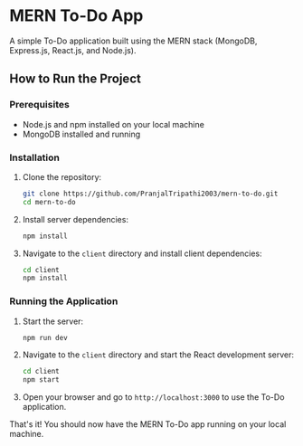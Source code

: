 # MERN To-Do App

A simple To-Do application built using the MERN stack (MongoDB, Express.js, React.js, and Node.js).

## How to Run the Project

### Prerequisites

- Node.js and npm installed on your local machine
- MongoDB installed and running

### Installation

1. Clone the repository:
   ```bash
   git clone https://github.com/PranjalTripathi2003/mern-to-do.git
   cd mern-to-do
   ```

2. Install server dependencies:
   ```bash
   npm install
   ```

3. Navigate to the `client` directory and install client dependencies:
   ```bash
   cd client
   npm install
   ```

### Running the Application

1. Start the server:
   ```bash
   npm run dev
   ```

2. Navigate to the `client` directory and start the React development server:
   ```bash
   cd client
   npm start
   ```

3. Open your browser and go to `http://localhost:3000` to use the To-Do application.

That's it! You should now have the MERN To-Do app running on your local machine.
